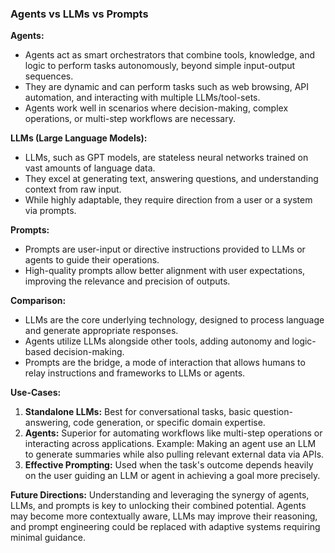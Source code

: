 ### Agents vs LLMs vs Prompts

**Agents:** 
- Agents act as smart orchestrators that combine tools, knowledge, and logic to perform tasks autonomously, beyond simple input-output sequences.
- They are dynamic and can perform tasks such as web browsing, API automation, and interacting with multiple LLMs/tool-sets.
- Agents work well in scenarios where decision-making, complex operations, or multi-step workflows are necessary.

**LLMs (Large Language Models):**
- LLMs, such as GPT models, are stateless neural networks trained on vast amounts of language data. 
- They excel at generating text, answering questions, and understanding context from raw input.
- While highly adaptable, they require direction from a user or a system via prompts.

**Prompts:**
- Prompts are user-input or directive instructions provided to LLMs or agents to guide their operations.
- High-quality prompts allow better alignment with user expectations, improving the relevance and precision of outputs.

**Comparison:**
- LLMs are the core underlying technology, designed to process language and generate appropriate responses.
- Agents utilize LLMs alongside other tools, adding autonomy and logic-based decision-making.
- Prompts are the bridge, a mode of interaction that allows humans to relay instructions and frameworks to LLMs or agents.

**Use-Cases:**
1. **Standalone LLMs:** Best for conversational tasks, basic question-answering, code generation, or specific domain expertise.
2. **Agents:** Superior for automating workflows like multi-step operations or interacting across applications. Example: Making an agent use an LLM to generate summaries while also pulling relevant external data via APIs.
3. **Effective Prompting:** Used when the task's outcome depends heavily on the user guiding an LLM or agent in achieving a goal more precisely.

**Future Directions:**
Understanding and leveraging the synergy of agents, LLMs, and prompts is key to unlocking their combined potential. Agents may become more contextually aware, LLMs may improve their reasoning, and prompt engineering could be replaced with adaptive systems requiring minimal guidance.